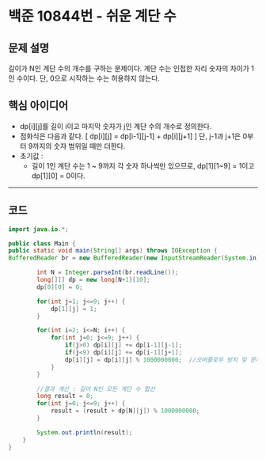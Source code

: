 # 백준 10844번 - 쉬운 계단 수

## 문제 설명
길이가 N인 계단 수의 개수를 구하는 문제이다.
계단 수는 인접한 자리 숫자의 차이가 1인 수이다.
단, 0으로 시작하는 수는 허용하지 않는다.

## 핵심 아이디어
- dp[i][j]를 길이 i이고 마지막 숫자가 j인 계단 수의 개수로 정의한다.
- 점화식은 다음과 같다.
\[
dp[i][j] = dp[i-1][j-1] + dp[i][j+1]
\]
 단, j-1과 j+1은 0부터 9까지의 숫자 범위일 때만 더한다.
- 초기값 : 
  - 길이 1인 계단 수는 1 ~ 9까지 각 숫자 하나씩만 있으므로, dp[1][1~9] = 1이고 dp[1][0] = 0이다.
- --

## 코드
````java
import java.io.*;

public class Main {
public static void main(String[] args) throws IOException {
BufferedReader br = new BufferedReader(new InputStreamReader(System.in));

        int N = Integer.parseInt(br.readLine());
        long[][] dp = new long[N+1][10];
        dp[0][0] = 0;

        for(int j=1; j<=9; j++) {
            dp[1][j] = 1;
        }

        for(int i=2; i<=N; i++) {
            for(int j=0; j<=9; j++) {
                if(j>0) dp[i][j] += dp[i-1][j-1];
                if(j<9) dp[i][j] += dp[i-1][j+1];
                dp[i][j] = dp[i][j] % 1000000000;  //오버플로우 방지 및 문제 조건 만족
            }
        }

        //결과 계산 : 길이 N인 모든 계단 수 합산
        long result = 0;
        for(int j=0; j<=9; j++) {
            result = (result + dp[N][j]) % 1000000000;
        }

        System.out.println(result);
    }
}

